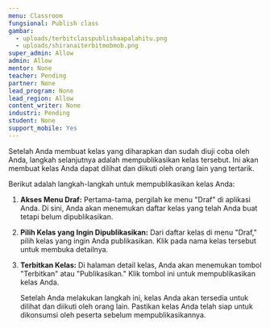 ```yaml
---
menu: Classroom
fungsional: Publish class
gambar:
  - uploads/terbitclasspublishaapalahitu.png
  - uploads/shiranaiterbitmobmob.png
super_admin: Allow
admin: Allow
mentor: None
teacher: Pending
partner: None
lead_program: None
lead_region: Allow
content_writer: None
industri: Pending
student: None
support_mobile: Yes
---
```

Setelah Anda membuat kelas yang diharapkan dan sudah diuji coba oleh Anda, langkah selanjutnya adalah mempublikasikan kelas tersebut. Ini akan membuat kelas Anda dapat dilihat dan diikuti oleh orang lain yang tertarik.  

Berikut adalah langkah-langkah untuk mempublikasikan kelas Anda: 

1. **Akses Menu Draf:** Pertama-tama, pergilah ke menu "Draf" di aplikasi Anda. Di sini, Anda akan menemukan daftar kelas yang telah Anda buat tetapi belum dipublikasikan.
2. **Pilih Kelas yang Ingin Dipublikasikan:** Dari daftar kelas di menu "Draf," pilih kelas yang ingin Anda publikasikan. Klik pada nama kelas tersebut untuk membuka detailnya.
3. **Terbitkan Kelas:** Di halaman detail kelas, Anda akan menemukan tombol "Terbitkan" atau "Publikasikan." Klik tombol ini untuk mempublikasikan kelas Anda.

   Setelah Anda melakukan langkah ini, kelas Anda akan tersedia untuk dilihat dan diikuti oleh orang lain. Pastikan kelas Anda telah siap untuk dikonsumsi oleh peserta sebelum mempublikasikannya.
